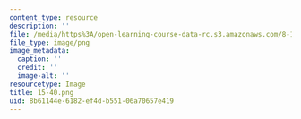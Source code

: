 ```yaml
---
content_type: resource
description: ''
file: /media/https%3A/open-learning-course-data-rc.s3.amazonaws.com/8-13-14-experimental-physics-i-ii-junior-lab-fall-2016-spring-2017/8b61144e6182ef4db55106a70657e419_15-40.png
file_type: image/png
image_metadata:
  caption: ''
  credit: ''
  image-alt: ''
resourcetype: Image
title: 15-40.png
uid: 8b61144e-6182-ef4d-b551-06a70657e419
---
```

